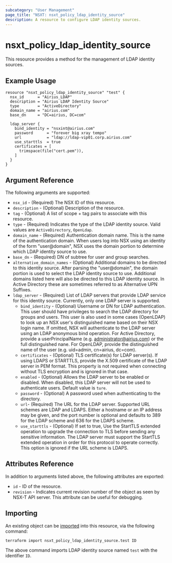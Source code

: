 ```yaml
---
subcategory: "User Management"
page_title: "NSXT: nsxt_policy_ldap_identity_source"
description: A resource to configure LDAP identity sources.
---
```


# nsxt_policy_ldap_identity_source

This resource provides a method for the management of LDAP identity sources.

## Example Usage

```hcl
resource "nsxt_policy_ldap_identity_source" "test" {
  nsx_id      = "Airius_LDAP"
  description = "Airius LDAP Identity Source"
  type        = "ActiveDirectory"
  domain_name = "airius.com"
  base_dn     = "DC=airius, DC=com"

  ldap_server {
    bind_identity = "nsxint@airius.com"
    password      = "forever big xray tempo"
    url           = "ldap://ldap-vip01.corp.airius.com"
    use_starttls  = true
    certificates = [
      trimspace(file("cert.pem")),
    ]
  }
}
```

## Argument Reference

The following arguments are supported:

* `nsx_id` - (Required) The NSX ID of this resource.
* `description` - (Optional) Description of the resource.
* `tag` - (Optional) A list of scope + tag pairs to associate with this resource.
* `type` - (Required) Indicates the type of the LDAP identity source. Valid values are `ActiveDirectory`, `OpenLdap`.
* `domain_name` - (Required) Authentication domain name. This is the name of the authentication domain. When users log into NSX using an identity of the form "user@domain", NSX uses the domain portion to determine which LDAP identity source to use.
* `base_dn` - (Required) DN of subtree for user and group searches.
* `alternative_domain_names` - (Optional) Additional domains to be directed to this identity source. After parsing the "user@domain", the domain portion is used to select the LDAP identity source to use. Additional domains listed here will also be directed to this LDAP identity source. In Active Directory these are sometimes referred to as Alternative UPN Suffixes.
* `ldap_server` - (Required) List of LDAP servers that provide LDAP service for this identity source. Currently, only one LDAP server is supported.
    * `bind_identity` - (Optional) Username or DN for LDAP authentication. This user should have privileges to search the LDAP directory for groups and users.
      This user is also used in some cases (OpenLDAP) to look up an NSX user's distinguished name based on their NSX login name.
      If omitted, NSX will authenticate to the LDAP server using an LDAP anonymous bind operation. For Active Directory, provide a userPrincipalName (e.g. <administrator@airius.com>) or the full distinguished nane.
      For OpenLDAP, provide the distinguished name of the user (e.g. uid=admin, cn=airius, dc=com).
    * `certificates` - (Optional) TLS certificate(s) for LDAP server(s). If using LDAPS or STARTTLS, provide the X.509 certificate of the LDAP server in PEM format. This property is not required when connecting without TLS encryption and is ignored in that case.
    * `enabled` - (Optional) Allows the LDAP server to be enabled or disabled. When disabled, this LDAP server will not be used to authenticate users. Default value is `ture`.
    * `password` - (Optional) A password used when authenticating to the directory.
    * `url`- (Required) The URL for the LDAP server. Supported URL schemes are LDAP and LDAPS. Either a hostname or an IP address may be given, and the port number is optional and defaults to 389 for the LDAP scheme and 636 for the LDAPS scheme.
    * `use_starttls` - (Optional) If set to true, Use the StartTLS extended operation to upgrade the connection to TLS before sending any sensitive information. The LDAP server must support the StartTLS extended operation in order for this protocol to operate correctly. This option is ignored if the URL scheme is LDAPS.

## Attributes Reference

In addition to arguments listed above, the following attributes are exported:

* `id` - ID of the resource.
* `revision` - Indicates current revision number of the object as seen by NSX-T API server. This attribute can be useful for debugging.

## Importing

An existing object can be [imported][docs-import] into this resource, via the following command:

[docs-import]: https://developer.hashicorp.com/terraform/cli/import

```shell
terraform import nsxt_policy_ldap_identity_source.test ID
```

The above command imports LDAP identity source named `test` with the identifier `ID`.

